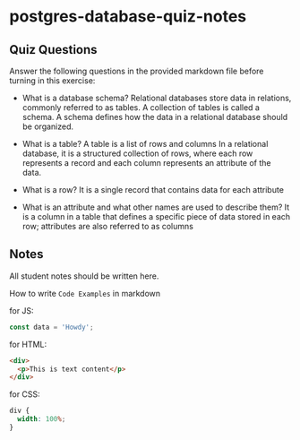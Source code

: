 # postgres-database-quiz-notes

## Quiz Questions

Answer the following questions in the provided markdown file before turning in this exercise:

- What is a database schema?
  Relational databases store data in relations, commonly referred to as tables.
  A collection of tables is called a schema. A schema defines how the data in a relational database should be organized.

- What is a table?
  A table is a list of rows and columns
  In a relational database, it is a structured collection of rows, where each row represents a record and each column represents an attribute of the data.

- What is a row?
  It is a single record that contains data for each attribute

- What is an attribute and what other names are used to describe them?
  It is a column in a table that defines a specific piece of data stored in each row; attributes are also referred to as columns

## Notes

All student notes should be written here.

How to write `Code Examples` in markdown

for JS:

```javascript
const data = 'Howdy';
```

for HTML:

```html
<div>
  <p>This is text content</p>
</div>
```

for CSS:

```css
div {
  width: 100%;
}
```
